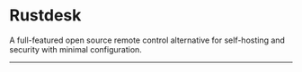 # Rustdesk

A full-featured open source remote control alternative for self-hosting and security with minimal configuration.

---